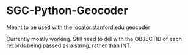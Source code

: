 # SGC-Python-Geocoder

Meant to be used with the locator.stanford.edu geocoder

Currently mostly working. Still need to del with the OBJECTID of each records being passed as a string, rather than INT. 
